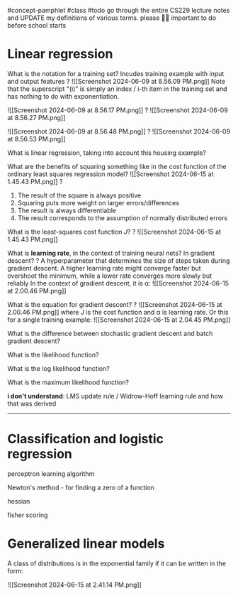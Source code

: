 #concept-pamphlet  #class
#todo go through the entire CS229 lecture notes and UPDATE my definitions of various terms. please 🙏🏻 important to do before school starts

# Linear regression


What is the notation for a training set?
Incudes training example with input and output features
?
![[Screenshot 2024-06-09 at 8.56.09 PM.png]]
Note that the superscript "(i)" is simply an index / i-th item in the training set and has nothing to do with exponentiation. 
<!--SR:!2024-06-16,2,179-->


![[Screenshot 2024-06-09 at 8.56.17 PM.png]]
?
![[Screenshot 2024-06-09 at 8.56.27 PM.png]]
<!--SR:!2024-06-16,5,239-->


![[Screenshot 2024-06-09 at 8.56.48 PM.png]]
?
![[Screenshot 2024-06-09 at 8.56.53 PM.png]]
<!--SR:!2024-06-16,4,219-->

What is linear regression, taking into account this housing example? 



What are the benefits of squaring something like in the cost function of the ordinary least squares regression model?
![[Screenshot 2024-06-15 at 1.45.43 PM.png]]
?
1. The result of the square is always positive
2. Squaring puts more weight on larger errors/differences
3. The result is always differentiable
4. The result corresponds to the assumption of normally distributed errors

What is the least-squares cost function *J*?
?
![[Screenshot 2024-06-15 at 1.45.43 PM.png]]



What is **learning rate**, in the context of training neural nets? In gradient descent? 
?
A hyperparameter that determines the size of steps taken during gradient descent. A higher learning rate might converge faster but overshoot the minimum, while a lower rate converges more slowly but reliably
In the context of gradient descent, it is α:
![[Screenshot 2024-06-15 at 2.00.46 PM.png]]


What is the equation for gradient descent?
?
![[Screenshot 2024-06-15 at 2.00.46 PM.png]] where J is the cost function and α is learning rate. 
Or this for a single training example:
![[Screenshot 2024-06-15 at 2.04.45 PM.png]]


What is the difference between stochastic gradient descent and batch gradient descent?


What is the likelihood function?

What is the log likelihood function?

What is the maximum likelihood function?


**i don't understand**:  LMS update rule / Widrow-Hoff learning rule and how that was derived

---

# Classification and logistic regression

perceptron learning algorithm

Newton's method - for finding a zero of a function

hessian

fisher scoring


# Generalized linear models

A class of distributions is in the exponential family if it can be written in the form:

![[Screenshot 2024-06-15 at 2.41.14 PM.png]]
<!--SR:!2024-06-20,1,150-->


